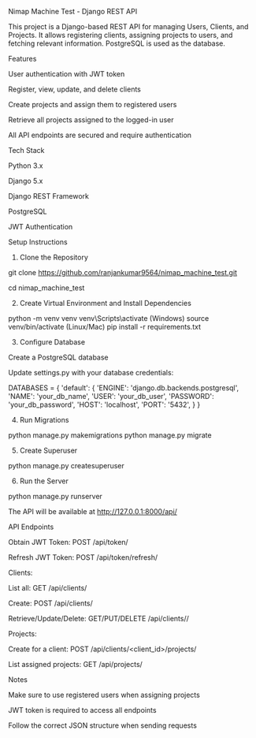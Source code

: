 Nimap Machine Test - Django REST API

This project is a Django-based REST API for managing Users, Clients, and Projects. It allows registering clients, assigning projects to users, and fetching relevant information. PostgreSQL is used as the database.

Features

User authentication with JWT token

Register, view, update, and delete clients

Create projects and assign them to registered users

Retrieve all projects assigned to the logged-in user

All API endpoints are secured and require authentication

Tech Stack

Python 3.x

Django 5.x

Django REST Framework

PostgreSQL

JWT Authentication

Setup Instructions
1. Clone the Repository

git clone https://github.com/ranjankumar9564/nimap_machine_test.git

cd nimap_machine_test

2. Create Virtual Environment and Install Dependencies

python -m venv venv
venv\Scripts\activate (Windows)
source venv/bin/activate (Linux/Mac)
pip install -r requirements.txt

3. Configure Database

Create a PostgreSQL database

Update settings.py with your database credentials:

DATABASES = {
'default': {
'ENGINE': 'django.db.backends.postgresql',
'NAME': 'your_db_name',
'USER': 'your_db_user',
'PASSWORD': 'your_db_password',
'HOST': 'localhost',
'PORT': '5432',
}
}

4. Run Migrations

python manage.py makemigrations
python manage.py migrate

5. Create Superuser

python manage.py createsuperuser

6. Run the Server

python manage.py runserver

The API will be available at http://127.0.0.1:8000/api/

API Endpoints

Obtain JWT Token: POST /api/token/

Refresh JWT Token: POST /api/token/refresh/

Clients:

List all: GET /api/clients/

Create: POST /api/clients/

Retrieve/Update/Delete: GET/PUT/DELETE /api/clients/<id>/

Projects:

Create for a client: POST /api/clients/<client_id>/projects/

List assigned projects: GET /api/projects/

Notes

Make sure to use registered users when assigning projects

JWT token is required to access all endpoints

Follow the correct JSON structure when sending requests